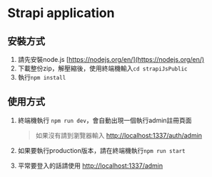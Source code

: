 # Strapi application

## 安裝方式
1. 請先安裝node.js [https://nodejs.org/en/](https://nodejs.org/en/)
2. 下載整份zip，解壓縮後，使用終端機輸入`cd strapiJsPublic`
3.   執行`npm install`

## 使用方式
1. 終端機執行 `npm run dev`，會自動出現一個執行admin註冊頁面

	> 如果沒有請到瀏覽器輸入 [http://localhost:1337/auth/admin](http://localhost:1337/auth/admin)

1. 如果要執行production版本，請在終端機執行`npm run start`

1. 平常要登入的話請使用 [http://localhost:1337/admin](http://localhost:1337/admin)
